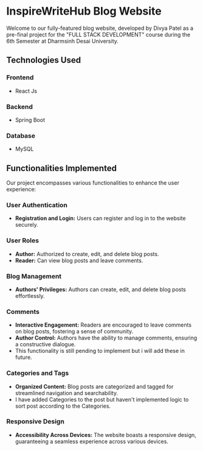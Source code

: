 # InspireWriteHub Blog Website

Welcome to our fully-featured blog website, developed by Divya Patel as a pre-final project for the "FULL STACK DEVELOPMENT" course during the 6th Semester at Dharmsinh Desai University.

## Technologies Used

### Frontend
- React Js

### Backend
- Spring Boot

### Database
- MySQL

## Functionalities Implemented

Our project encompasses various functionalities to enhance the user experience:

### User Authentication

- **Registration and Login:** Users can register and log in to the website securely.

### User Roles

- **Author:** Authorized to create, edit, and delete blog posts.
- **Reader:** Can view blog posts and leave comments.

### Blog Management

- **Authors' Privileges:** Authors can create, edit, and delete blog posts effortlessly.

### Comments

- **Interactive Engagement:** Readers are encouraged to leave comments on blog posts, fostering a sense of community.
- **Author Control:** Authors have the ability to manage comments, ensuring a constructive dialogue.
- This functionality is still pending to implement but i will add these in future.

### Categories and Tags

- **Organized Content:** Blog posts are categorized and tagged for streamlined navigation and searchability.
- I have added Categories to the post but haven't implemented logic to sort post according to the Categories.

### Responsive Design

- **Accessibility Across Devices:** The website boasts a responsive design, guaranteeing a seamless experience across various devices.
